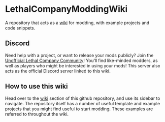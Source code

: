 # LethalCompanyModdingWiki
A repository that acts as a [wiki](https://github.com/LethalCompany/LethalCompanyModdingWiki/wiki) for modding, with example projects and code snippets.

## Discord
Need help with a project, or want to release your mods publicly? Join the [Unofficial Lethal Company Community](https://discord.gg/nYcQFEpXfU)! You'll find like-minded modders, as well as players who might be interested in using your mods! This server also acts as the official Discord server linked to this wiki.

## How to use this wiki
Head over to the [wiki](https://github.com/LethalCompany/LethalCompanyModdingWiki/wiki) section of this github repository, and use its sidebar to navigate. The repository itself has a number of useful template and example projects that you might find useful to start modding. These examples are referred to throughout the wiki.
